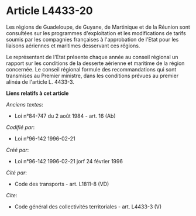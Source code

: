 # Article L4433-20

Les régions de Guadeloupe, de Guyane, de Martinique et de la Réunion sont consultées sur les programmes d'exploitation et les
modifications de tarifs soumis par les compagnies françaises à l'approbation de l'Etat pour les liaisons aériennes et
maritimes desservant ces régions. 

Le représentant de l'Etat présente chaque année au conseil régional un rapport sur les conditions de la desserte aérienne et
maritime de la région concernée. Le conseil régional formule des recommandations qui sont transmises au Premier ministre,
dans les conditions prévues au premier alinéa de l'article L. 4433-3.

**Liens relatifs à cet article**

_Anciens textes_:

  - Loi n°84-747 du 2 août 1984 - art. 16 (Ab)

_Codifié par_:

  - Loi n°96-142 1996-02-21

_Créé par_:

  - Loi n°96-142 1996-02-21 jorf 24 février 1996

_Cité par_:

  - Code des transports - art. L1811-8 (VD)

_Cite_:

  - Code général des collectivités territoriales - art. L4433-3 (V)
